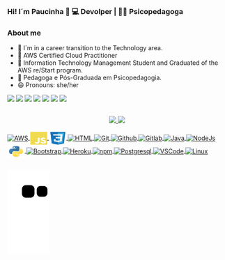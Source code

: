 ### Hi! I´m Paucinha 👋  💻 Devolper | 👩‍🏫 Psicopedagoga

### About me

- 🔭 I´m in a career transition to the Technology area.
- 🥇 AWS Certified Cloud Practitioner
- 🌱 Information Technology Management Student and Graduated of the AWS re/Start program.
- 👩‍ Pedagoga e Pós-Graduada em Psicopedagogia.
- 😄 Pronouns: she/her

<div>
  <a href="https://github.com/Paucinha" target="_blank"><img src="https://img.shields.io/badge/GitHub-100000?style=for-the-badge&logo=github&logoColor=white" target="_blank"></a>
  <a href="https://www.linkedin.com/in/paucia-lisboa/" target="_blank"><img src="https://img.shields.io/badge/-LinkedIn-%230077B5?style=for-the-badge&logo=linkedin&logoColor=white" target="_blank"></a>
  <a href = "mailto:paucialisboa@gmail.com"><img src="https://img.shields.io/badge/Gmail-D14836?style=for-the-badge&logo=gmail&logoColor=white" target="_blank"></a>
  <a href="https://web.telegram.org/z/#777000" target="_blank"><img src="https://img.shields.io/badge/Telegram-2CA5E0?style=for-the-badge&logo=telegram&logoColor=white" target="_blank"></a>
  <a href="https://discord.com/" target="_blank"><img src="https://img.shields.io/badge/Discord-7289DA?style=for-the-badge&logo=discord&logoColor=white" target="_blank"></a>
  <a href="mailto:paucia.renan@cs365.online" target="_blank"><img src="https://img.shields.io/badge/Microsoft_Teams-6264A7?style=for-the-badge&logo=microsoft-teams&logoColor=white" target="_blank"></a>
  <a href="#" target="_blank"><img src="https://img.shields.io/badge/SAP-0FAAFF?style=for-the-badge&logo=sap&logoColor=white" target="_blank"></a>
  </div>

##

<div align="center">
  <a href="https://github.com/paucinha">
  <img height="180em" src="https://github-readme-stats.vercel.app/api?username=paucinha&show_icons=true&theme=dracula&include_all_commits=true&count_private=true"/>
  <img height="180em" src="https://github-readme-stats.vercel.app/api/top-langs/?username=paucinha&layout=compact&langs_count=7&theme=dracula"/>
</div>
<div style="display: inline_block"><br>
  <img align="center" alt="AWS" height="30" width="40" src="https://cdn.jsdelivr.net/gh/devicons/devicon/icons/amazonwebservices/amazonwebservices-original.svg">
  <img align="center" alt="Js" height="30" width="40" src="https://raw.githubusercontent.com/devicons/devicon/master/icons/javascript/javascript-plain.svg">
  <img align="center" alt="CSS" height="30" width="40" src="https://raw.githubusercontent.com/devicons/devicon/master/icons/css3/css3-original.svg">  
  <img align="center" alt="HTML" height="30" width="40" src="https://cdn.jsdelivr.net/gh/devicons/devicon/icons/html5/html5-original.svg">
  <img align="center" alt="Git" height="30" width="40" src="https://cdn.jsdelivr.net/gh/devicons/devicon/icons/git/git-original.svg">    
  <img align="center" alt="Github" height="30" width="40" src="https://cdn.jsdelivr.net/gh/devicons/devicon/icons/github/github-original.svg">
  <img align="center" alt="Gitlab" height="30" width="40" src="https://cdn.jsdelivr.net/gh/devicons/devicon/icons/gitlab/gitlab-plain.svg" />
  <img align="center" alt="Java" height="30" width="40" src="https://cdn.jsdelivr.net/gh/devicons/devicon/icons/java/java-original.svg">
  <img align="center" alt="NodeJs" height="30" width="40" src="https://cdn.jsdelivr.net/gh/devicons/devicon/icons/nodejs/nodejs-original.svg">
  <img align="center" alt="Python" height="30" width="40" src="https://raw.githubusercontent.com/devicons/devicon/master/icons/python/python-original.svg">
  <img align="center" alt="Bootstrap" height="30" width="40" src="https://cdn.jsdelivr.net/gh/devicons/devicon/icons/bootstrap/bootstrap-original.svg">
  <img align="center" alt="Heroku" height="30" width="40" src="https://cdn.jsdelivr.net/gh/devicons/devicon/icons/heroku/heroku-original.svg">
  <img align="center" alt="npm" height="30" width="40" src="https://cdn.jsdelivr.net/gh/devicons/devicon/icons/npm/npm-original-wordmark.svg">
  <img align="center" alt="Postgresql" height="30" width="40" src="https://cdn.jsdelivr.net/gh/devicons/devicon/icons/postgresql/postgresql-original.svg">
  <img align="center" alt="VSCode" height="30" width="40" src="https://cdn.jsdelivr.net/gh/devicons/devicon/icons/vscode/vscode-original.svg">
  <img align="center" alt="Linux" height="30" width="40" src="https://cdn.jsdelivr.net/gh/devicons/devicon/icons/linux/linux-original.svg">
</div>
  
##
 
<div>
  
  ![Snake animation](https://github.com/paucinha/paucinha/blob/output/github-contribution-grid-snake.svg) 
 
</div>
